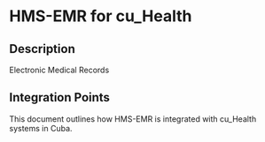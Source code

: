 # HMS-EMR for cu_Health

## Description

Electronic Medical Records

## Integration Points

This document outlines how HMS-EMR is integrated with cu_Health systems in Cuba.
